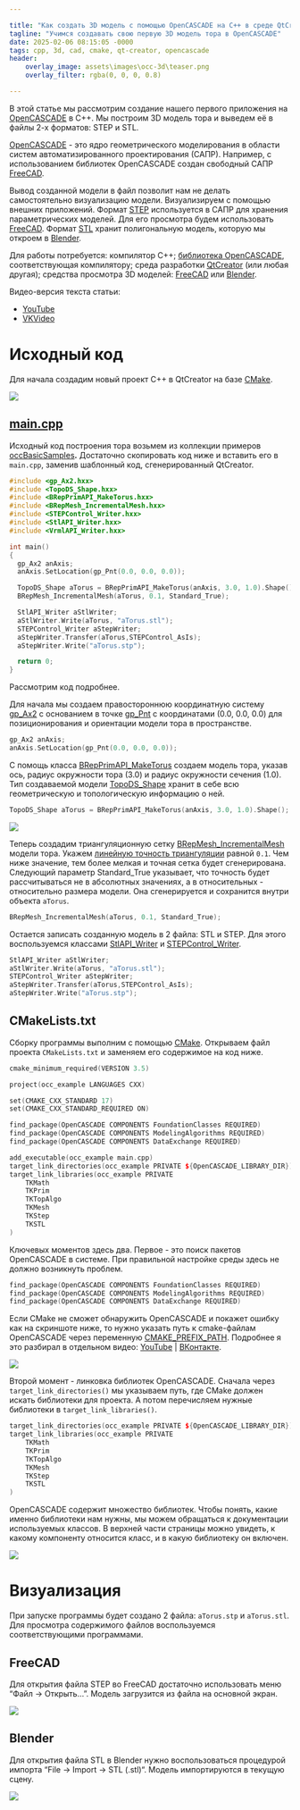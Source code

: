 ```yaml
---

title: "Как создать 3D модель с помощью OpenCASCADE на C++ в среде QtCreator"
tagline: "Учимся создавать свою первую 3D модель тора в OpenCASCADE"
date: 2025-02-06 08:15:05 -0000
tags: cpp, 3d, cad, cmake, qt-creator, opencascade
header:
    overlay_image: assets\images\occ-3d\teaser.png
    overlay_filter: rgba(0, 0, 0, 0.8)

---
```


В этой статье мы рассмотрим создание нашего первого приложения на [OpenCASCADE](https://dev.opencascade.org/release) в C++. Мы построим 3D модель тора и выведем её в файлы 2-х форматов: STEP и STL.

[OpenCASCADE](https://dev.opencascade.org/release) - это ядро геометрического моделирования в области систем автоматизированного проектирования (САПР). Например, с использованием библиотек OpenCASCADE создан свободный САПР [FreeCAD](https://www.freecad.org/).

Вывод созданной модели в файл позволит нам не делать самостоятельно визуализацию модели. Визуализируем с помощью внешних приложений. Формат [STEP](https://ru.wikipedia.org/wiki/STEP_\(%D1%81%D1%82%D0%B0%D0%BD%D0%B4%D0%B0%D1%80%D1%82\)) используется в САПР для хранения параметрических моделей. Для его просмотра будем использовать [FreeCAD](https://www.freecad.org/). Формат [STL](https://ru.wikipedia.org/wiki/STL_\(%D1%84%D0%BE%D1%80%D0%BC%D0%B0%D1%82_%D1%84%D0%B0%D0%B9%D0%BB%D0%B0\)) хранит полигональную модель, которую мы откроем в [Blender](https://www.blender.org/).

Для работы потребуется: компилятор C++; [библиотека OpenCASCADE](https://dev.opencascade.org/release), соответствующая компилятору; среда разработки [QtCreator](https://www.qt.io/product/development-tools) (или любая другая); средства просмотра 3D моделей: [FreeCAD](https://www.freecad.org/) или [Blender](https://www.blender.org/).

Видео-версия текста статьи: 
- <i class="fab fa-youtube" aria-hidden="true"></i> [YouTube](https://youtu.be/KG2E0L1hl8Q) 
- <i class="fab fa-vk" aria-hidden="true"></i>[VKVideo](https://vk.com/video-228420545_456239020)

# Исходный код

Для начала создадим новый проект C++ в QtCreator на базе [CMake](https://cmake.org/).

![](/assets/images/occ-3d/4908a447-685b-4cad-949f-780a77a1ef2c.png)

## [main.cpp](https://github.com/quirxi/occBasicSamples)

Исходный код построения тора возьмем из коллекции примеров [occBasicSamples](https://github.com/quirxi/occBasicSamples)**.** Достаточно скопировать код ниже и вставить его в `main.cpp`, заменив шаблонный код, сгенерированный QtCreator.

```cpp
#include <gp_Ax2.hxx>
#include <TopoDS_Shape.hxx>
#include <BRepPrimAPI_MakeTorus.hxx>
#include <BRepMesh_IncrementalMesh.hxx>
#include <STEPControl_Writer.hxx>
#include <StlAPI_Writer.hxx>
#include <VrmlAPI_Writer.hxx>

int main()
{
  gp_Ax2 anAxis;
  anAxis.SetLocation(gp_Pnt(0.0, 0.0, 0.0));

  TopoDS_Shape aTorus = BRepPrimAPI_MakeTorus(anAxis, 3.0, 1.0).Shape();
  BRepMesh_IncrementalMesh(aTorus, 0.1, Standard_True);

  StlAPI_Writer aStlWriter;
  aStlWriter.Write(aTorus, "aTorus.stl");
  STEPControl_Writer aStepWriter;
  aStepWriter.Transfer(aTorus,STEPControl_AsIs);
  aStepWriter.Write("aTorus.stp");

  return 0;
}
```

Рассмотрим код подробнее.

Для начала мы создаем правостороннюю координатную систему [gp\_Ax2](https://dev.opencascade.org/doc/refman/html/classgp___ax2.html) с основанием в точке [gp\_Pnt](https://dev.opencascade.org/doc/refman/html/classgp___pnt.html) с координатами (0.0, 0.0, 0.0) для позиционирования и ориентации модели тора в пространстве.

```cpp
gp_Ax2 anAxis;
anAxis.SetLocation(gp_Pnt(0.0, 0.0, 0.0));
```

С помощь класса [BRepPrimAPI\_MakeTorus](https://dev.opencascade.org/doc/refman/html/class_b_rep_prim_a_p_i___make_torus.html) создаем модель тора, указав ось, радиус окружности тора (3.0) и радиус окружности сечения (1.0). Тип создаваемой модели [TopoDS\_Shape](https://dev.opencascade.org/doc/refman/html/class_topo_d_s___shape.html) хранит в себе всю геометрическую и топологическую информацию о ней.

```cpp
TopoDS_Shape aTorus = BRepPrimAPI_MakeTorus(anAxis, 3.0, 1.0).Shape();
```

![](/assets/images/occ-3d/85920705-9376-4322-8446-62add89ff343.png)

Теперь создадим триангуляционную сетку [BRepMesh\_IncrementalMesh](https://dev.opencascade.org/doc/refman/html/class_b_rep_mesh___incremental_mesh.html) модели тора. Укажем [линейную точность триангуляции](https://dev.opencascade.org/doc/overview/html/occt_user_guides__mesh.html) равной `0.1`. Чем ниже значение, тем более мелкая и точная сетка будет сгенерирована. Следующий параметр Standard\_True указывает, что точность будет рассчитываться не в абсолютных значениях, а в относительных - относительно размера модели. Она сгенерируется и сохранится внутри объекта `aTorus`.

```cpp
BRepMesh_IncrementalMesh(aTorus, 0.1, Standard_True);
```

Остается записать созданную модель в 2 файла: STL и STEP. Для этого воспользуемся классами [StlAPI\_Writer](https://dev.opencascade.org/doc/refman/html/class_stl_a_p_i___writer.html) и [STEPControl\_Writer](https://dev.opencascade.org/doc/refman/html/class_s_t_e_p_control___writer.html).

```cpp
StlAPI_Writer aStlWriter;
aStlWriter.Write(aTorus, "aTorus.stl");
STEPControl_Writer aStepWriter;
aStepWriter.Transfer(aTorus,STEPControl_AsIs);
aStepWriter.Write("aTorus.stp");
```

## CMakeLists.txt

Сборку программы выполним с помощью [CMake](https://cmake.org/). Открываем файл проекта `CMakeLists.txt` и заменяем его содержимое на код ниже.

```cpp
cmake_minimum_required(VERSION 3.5)

project(occ_example LANGUAGES CXX)

set(CMAKE_CXX_STANDARD 17)
set(CMAKE_CXX_STANDARD_REQUIRED ON)

find_package(OpenCASCADE COMPONENTS FoundationClasses REQUIRED)
find_package(OpenCASCADE COMPONENTS ModelingAlgorithms REQUIRED)
find_package(OpenCASCADE COMPONENTS DataExchange REQUIRED)

add_executable(occ_example main.cpp)
target_link_directories(occ_example PRIVATE ${OpenCASCADE_LIBRARY_DIR})
target_link_libraries(occ_example PRIVATE
    TKMath
    TKPrim
    TKTopAlgo
    TKMesh
    TKStep
    TKSTL
)
```

Ключевых моментов здесь два. Первое - это поиск пакетов OpenCASCADE в системе. При правильной настройке среды здесь не должно возникнуть проблем.

```cpp
find_package(OpenCASCADE COMPONENTS FoundationClasses REQUIRED)
find_package(OpenCASCADE COMPONENTS ModelingAlgorithms REQUIRED)
find_package(OpenCASCADE COMPONENTS DataExchange REQUIRED)
```

Если CMake не сможет обнаружить OpenCASCADE и покажет ошибку как на скриншоте ниже, то нужно указать путь к cmake-файлам OpenCASCADE через переменную [CMAKE\_PREFIX\_PATH](https://cmake.org/cmake/help/v3.0/variable/CMAKE_PREFIX_PATH.html). Подробнее я это разбирал в отдельном видео: [YouTube](https://youtu.be/6VS-8sgfoZU) | [ВКонтакте](https://vkvideo.ru/video-228420545_456239019?list=ln-EZZCMDEs5FZCmuIWZX).

![](/assets/images/occ-3d/37fa2d57-5457-42a4-8792-ed802ba2ee37.png)

Второй момент - линковка библиотек OpenCASCADE. Сначала через `target_link_directories()` мы указываем путь, где CMake должен искать библиотеки для проекта. А потом перечисляем нужные библиотеки в `target_link_libraries()`.

```cpp
target_link_directories(occ_example PRIVATE ${OpenCASCADE_LIBRARY_DIR})
target_link_libraries(occ_example PRIVATE
    TKMath
    TKPrim
    TKTopAlgo
    TKMesh
    TKStep
    TKSTL
)
```

OpenCASCADE содержит множество библиотек. Чтобы понять, какие именно библиотеки нам нужны, мы можем обращаться к документации используемых классов. В верхней части страницы можно увидеть, к какому компоненту относится класс, и в какую библиотеку он включен.

![](/assets/images/occ-3d/e28e5cc4-47d7-4c8a-b7d4-3329b83cfc12.png)

# Визуализация

При запуске программы будет создано 2 файла: `aTorus.stp` и `aTorus.stl`. Для просмотра содержимого файлов воспользуемся соответствующими программами.

## FreeCAD

Для открытия файла STEP во FreeCAD достаточно использовать меню “Файл → Открыть…”. Модель загрузится из файла на основной экран.

![](/assets/images/occ-3d/e1a4d989-e60d-4a73-9033-160d4953d180.jpeg)

## Blender

Для открытия файла STL в Blender нужно воспользоваться процедурой импорта “File → Import → STL (.stl)“. Модель импортируются в текущую сцену.

![](/assets/images/occ-3d/9f2c656a-5488-485b-9af6-38556830d707.jpeg)